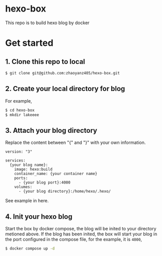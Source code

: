 # hexo-box
This repo is to build hexo blog by docker

# Get started

## 1. Clone this repo to local

```bash
$ git clone git@github.com:zhaoyanz405/hexo-box.git
```

## 2. Create your local directory for blog

For example,

```bash
$ cd hexo-box
$ mkdir lakeeee
```

## 3. Attach your blog directory

Replace the content between "{" and "}" with your own information.

```docker-compose
version: "3"

services: 
  {your blog name}:
    image: hexo:build
    container_name: {your container name}
    ports: 
      - {your blog port}:4000
    volumes: 
      - {your blog directory}:/home/hexo/.hexo/
```
See example in here.

## 4. Init your hexo blog

Start the box by docker compose, the blog will be inited to your directory metioned above. If the blog has been inited, the box will start your blog in the port configured in the compose file, for the example, it is `4000`,

```bash
$ docker compose up -d
```

